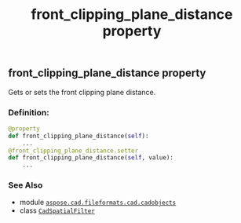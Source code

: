 ﻿---
title: front_clipping_plane_distance property
second_title: Aspose.CAD for Python via .NET API References
description: 
type: docs
weight: 140
url: /python-net/aspose.cad.fileformats.cad.cadobjects/cadspatialfilter/front_clipping_plane_distance/
is_root: false
---

## front_clipping_plane_distance property


Gets or sets the front clipping plane distance.
### Definition:
```python
@property
def front_clipping_plane_distance(self):
    ...
@front_clipping_plane_distance.setter
def front_clipping_plane_distance(self, value):
    ...
```

### See Also
* module [`aspose.cad.fileformats.cad.cadobjects`](../../)
* class [`CadSpatialFilter`](/cad/python-net/aspose.cad.fileformats.cad.cadobjects/cadspatialfilter)
